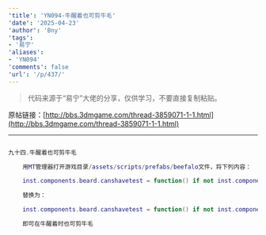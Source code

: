 ```yaml
---
'title': 'YN094-牛醒着也可剪牛毛'
'date': '2025-04-23'
'author': 'Bny'
'tags':
- '易宁'
'aliases':
- 'YN094'
'comments': false
'url': '/p/437/'
---
```


> 代码来源于“易宁”大佬的分享，仅供学习，不要直接复制粘贴。

原帖链接：[http://bbs.3dmgame.com/thread-3859071-1-1.html](http://bbs.3dmgame.com/thread-3859071-1-1.html)

---

```lua  

九十四.牛醒着也可剪牛毛

	用MT管理器打开游戏目录/assets/scripts/prefabs/beefalo文件，将下列内容：

	inst.components.beard.canshavetest = function() if not inst.components.sleeper:IsAsleep() then return false, "AWAKEBEEFALO" end return true end

	替换为：

	inst.components.beard.canshavetest = function() if not inst.components.sleeper:IsAsleep() then return true, "AWAKEBEEFALO" end return true end

	即可在牛醒着时也可剪牛毛

```  

